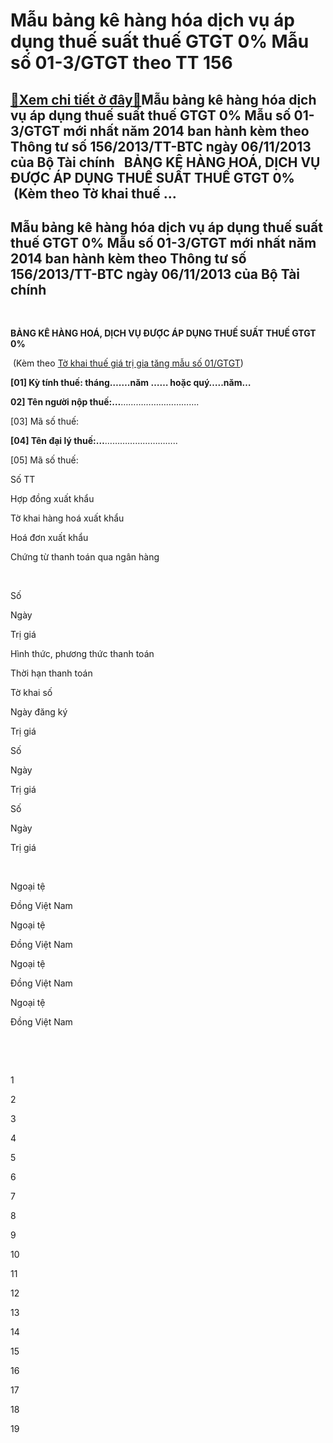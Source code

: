 Mẫu bảng kê hàng hóa dịch vụ áp dụng thuế suất thuế GTGT 0% Mẫu số 01-3/GTGT theo TT 156
========================================================================================

[:gift:Xem chi tiết ở đây:gift:](https://hddtvn.com/mau-bang-ke-hang-hoa-dich-vu-ap-dung-thue-suat-thue-gtgt-0-mau-so-01-3-gtgt-theo-tt-156/)Mẫu bảng kê hàng hóa dịch vụ áp dụng thuế suất thuế GTGT 0% Mẫu số 01-3/GTGT mới nhất năm 2014 ban hành kèm theo Thông tư số 156/2013/TT-BTC ngày 06/11/2013 của Bộ Tài chính   BẢNG KÊ HÀNG HOÁ, DỊCH VỤ ĐƯỢC ÁP DỤNG THUẾ SUẤT THUẾ GTGT 0%  (Kèm theo Tờ khai thuế …
-----------------------------------------------------------------------------------------------------------------------------------------------------------------------------------------------------------------------------------------------------------------------



Mẫu bảng kê hàng hóa dịch vụ áp dụng thuế suất thuế GTGT 0% Mẫu số 01-3/GTGT mới nhất năm 2014 ban hành kèm theo Thông tư số 156/2013/TT-BTC ngày 06/11/2013 của Bộ Tài chính
-------------------------------------------------------------------------------------------------------------------------------------------------------------------------------


 



**BẢNG KÊ HÀNG HOÁ, DỊCH VỤ ĐƯỢC ÁP DỤNG THUẾ SUẤT THUẾ GTGT 0%**  

  (Kèm theo [Tờ khai thuế giá trị gia tăng mẫu số 01/GTGT](# "tờ khai thuế giá trị gia tăng mẫu số 01"))          

**[01] Kỳ tính thuế: tháng…….năm …… hoặc quý…..năm…**
                 

**02] Tên người nộp thuế:…**………………………….  

[03] Mã số thuế:                                                

**[04] Tên đại lý thuế:…**………………………..  

[05] Mã số thuế:






Số TT

Hợp đồng xuất khẩu

Tờ khai hàng hoá xuất khẩu

Hoá đơn xuất khẩu

Chứng từ thanh toán qua ngân hàng

  



Số

Ngày

Trị giá

Hình thức, phương thức thanh toán

Thời hạn thanh toán

Tờ khai số

Ngày đăng ký

Trị giá

Số

Ngày

Trị giá

Số

Ngày

Trị giá

  



Ngoại tệ

Đồng Việt Nam 

Ngoại tệ

Đồng Việt Nam 

Ngoại tệ

Đồng Việt Nam 

Ngoại tệ

Đồng Việt Nam

  



  



1

2

3

4

5

6

7

8

9

10

11

12

13

14

15

16

17

18

19

  



  

  

  

  

  

  

  

  

  

  

  

  

  

  

  

  

  

  

  

  



  

  

  

  

  

  

  

  

  

  

  

  

  

  

  

  

  

  

  

  



  

  

  

  

  

  

  

  

  

  

  

  

  

  

  

  

  

  

  

  



    

Các tài liệu khác (nếu có):………………………………………………………………………………….  

Tôi cam đoan tài liệu khai trên là đúng và chịu trách nhiệm trước pháp luật về những tài liệu đã khai./.  

 






  

 …, ngày ……… tháng……. năm …………



**NHÂN VIÊN ĐẠI LÝ THUẾ**

**NGƯỜI NỘP THUẾ hoặc**



Họ và tên:……………………………. 

**ĐẠI DIỆN HỢP PHÁP CỦA NGƯỜI NỘP THUẾ**



Chứng chỉ hành nghề số:………. 

(Ký, ghi rõ họ tên; chức vụ và đóng dấu (nếu có))



   

**Ghi chú:**  

– Cột “Tờ khai số” ghi đầy đủ chữ số và ký hiệu của Tờ khai hàng hoá xuất khẩu, nhập khẩu.  

– Cột “Ngày đăng ký” ghi rõ ngày tháng năm đăng ký Tờ khai hàng hoá xuất nhập khẩu  

– Cột “Ngoại tệ” ghi rõ số tiền và đồng tiền thanh toán đối với ngoại tệ; cột “Đồng Việt Nam” ghi rõ số tiền thanh toán nếu đồng tiền thanh toán là Đồng Việt Nam (trường hợp trên tài liệu có ghi cả hai đồng tiền thanh toán là ngoại tệ và Đồng Việt Nam thì phải ghi vào cả 2 cột này).  

– Trường hợp người nộp thuế xuất khẩu hàng hoá để thực hiện công trình xây dựng ở nước ngoài thì cột “Hợp đồng xuất khẩu” ghi Văn bản ban hành Danh mục hàng hoá xuất khẩu để xây dựng công trình ở nước ngoài./.  

 




**\_\_\_\_\_\_\_\_\_\_\_\_\_\_\_\_\_\_\_\_\_\_\_\_\_\_\_\_\_\_\_\_\_\_\_\_\_\_\_\_\_\_\_\_\_\_\_\_\_\_**
moreMẫu bảng kê hàng hóa dịch vụ áp dụng thuế suất thuế GTGT 0% Mẫu số 01-3/GTGT mới nhất ban hành kèm theo Thông tư số 156/2013/TT-BTC ngày 06/11/2013 củ…

